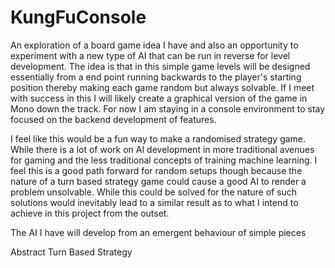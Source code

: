 # KungFuConsole

An exploration of a board game idea I have and also an opportunity to experiment with a new type of AI that can be run in reverse for level development. The idea is that in this simple game levels will be designed essentially from a end point running backwards to the player's starting position thereby making each game random but always solvable. If I meet with success in this I will likely create a graphical version of the game in Mono down the track. For now I am staying in a console environment to stay focused on the backend development of features. 

I feel like this would be a fun way to make a randomised strategy game. While there is a lot of work on AI development in more traditional avenues for gaming and the less traditional concepts of training machine learning. I feel this is a good path forward for random setups though because the nature of a turn based strategy game could cause a good AI to render a problem unsolvable. While this could be solved for the nature of such solutions would inevitably lead to a similar result as to what I intend to achieve in this project from the outset. 

The AI I have will develop from an emergent behaviour of simple pieces

Abstract Turn Based Strategy
